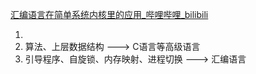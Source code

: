 [汇编语言在简单系统内核里的应用_哔哩哔哩_bilibili](https://www.bilibili.com/video/BV1dH4y1D7jq/?spm_id_from=333.999.0.0&vd_source=ecc99d78ae961113010161a48a475a35)

1. 
2. 算法、上层数据结构 ---> C语言等高级语言
3. 引导程序、自旋锁、内存映射、进程切换 ---> 汇编语言